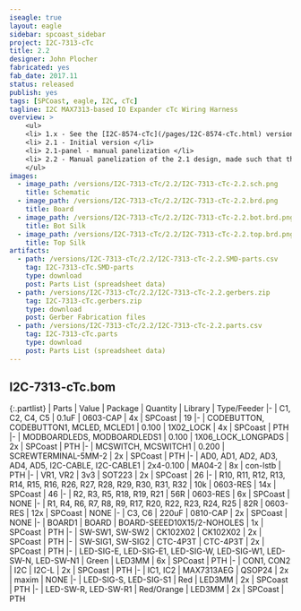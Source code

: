 ```yaml
---
iseagle: true
layout: eagle
sidebar: spcoast_sidebar
project: I2C-7313-cTc
title: 2.2
designer: John Plocher
fabricated: yes
fab_date: 2017.11
status: released
publish: yes
tags: [SPCoast, eagle, I2C, cTc]
tagline: I2C MAX7313-based IO Expander cTc Wiring Harness
overview: >
    <ul>
    <li> 1.x - See the [I2C-8574-cTc](/pages/I2C-8574-cTc.html) versions, which are simple wiring-to-I2C adapters. </li>
    <li> 2.1 - Initial version </li>
    <li> 2.1-panel - manual panelization </li>
    <li> 2.2 - Manual panelization of the 2.1 design, made such that the unbroken board set would exactly fit the 2” spacing on the cTc machine panel. </li>
    </ul>
images:
  - image_path: /versions/I2C-7313-cTc/2.2/I2C-7313-cTc-2.2.sch.png
    title: Schematic
  - image_path: /versions/I2C-7313-cTc/2.2/I2C-7313-cTc-2.2.brd.png
    title: Board
  - image_path: /versions/I2C-7313-cTc/2.2/I2C-7313-cTc-2.2.bot.brd.png
    title: Bot Silk
  - image_path: /versions/I2C-7313-cTc/2.2/I2C-7313-cTc-2.2.top.brd.png
    title: Top Silk
artifacts:
  - path: /versions/I2C-7313-cTc/2.2/I2C-7313-cTc-2.2.SMD-parts.csv
    tag: I2C-7313-cTc.SMD-parts
    type: download
    post: Parts List (spreadsheet data)
  - path: /versions/I2C-7313-cTc/2.2/I2C-7313-cTc-2.2.gerbers.zip
    tag: I2C-7313-cTc.gerbers.zip
    type: download
    post: Gerber Fabrication files
  - path: /versions/I2C-7313-cTc/2.2/I2C-7313-cTc-2.2.parts.csv
    tag: I2C-7313-cTc.parts
    type: download
    post: Parts List (spreadsheet data)
---
```


## I2C-7313-cTc.bom

{:.partlist}
| Parts | Value | Package | Quantity | Library | Type/Feeder
|-
| C1, C2, C4, C5 | 0.1uF | 0603-CAP | 4x | SPCoast | 19
|-
| CODEBUTTON, CODEBUTTON1, MCLED, MCLED1 | 0.100 | 1X02_LOCK | 4x | SPCoast | PTH
|-
| MODBOARDLEDS, MODBOARDLEDS1 | 0.100 | 1X06_LOCK_LONGPADS | 2x | SPCoast | PTH
|-
| MCSWITCH, MCSWITCH1 | 0.200 | SCREWTERMINAL-5MM-2 | 2x | SPCoast | PTH
|-
| AD0, AD1, AD2, AD3, AD4, AD5, I2C-CABLE, I2C-CABLE1 | 2x4-0.100 | MA04-2 | 8x | con-lstb | PTH
|-
| VR1, VR2 | 3v3 | SOT223 | 2x | SPCoast | 26
|-
| R10, R11, R12, R13, R14, R15, R16, R26, R27, R28, R29, R30, R31, R32 | 10k | 0603-RES | 14x | SPCoast | 46
|-
| R2, R3, R5, R18, R19, R21 | 56R | 0603-RES | 6x | SPCoast | NONE
|-
| R1, R4, R6, R7, R8, R9, R17, R20, R22, R23, R24, R25 | 82R | 0603-RES | 12x | SPCoast | NONE
|-
| C3, C6 | 220uF | 0810-CAP | 2x | SPCoast | NONE
|-
| BOARD1 | BOARD | BOARD-SEEED10X15/2-NOHOLES | 1x | SPCoast | PTH
|-
| SW-SW1, SW-SW2 | CK102X02 | CK102X02 | 2x | SPCoast | PTH
|-
| SW-SIG1, SW-SIG2 | CTC-4P3T | CTC-4P3T | 2x | SPCoast | PTH
|-
| LED-SIG-E, LED-SIG-E1, LED-SIG-W, LED-SIG-W1, LED-SW-N, LED-SW-N1 | Green | LED3MM | 6x | SPCoast | PTH
|-
| CON1, CON2 | I2C | I2C-L | 2x | SPCoast | PTH
|-
| IC1, IC2 | MAX7313AEG | QSOP24 | 2x | maxim | NONE
|-
| LED-SIG-S, LED-SIG-S1 | Red | LED3MM | 2x | SPCoast | PTH
|-
| LED-SW-R, LED-SW-R1 | Red/Orange | LED3MM | 2x | SPCoast | PTH
